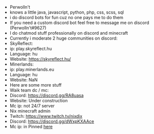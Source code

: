 - Perwolln't
- knows a little java, javascript, python, php, css, scss, sql
- i do discord bots for fun cuz no one pays me to do them
- If you need a custom discord bot feel free to message me on discord (Perwolln't#9627)
- I do chatmod stuff professionally on discord and minecraft
- Currently i moderate 2 huge communities on discord:
- SkyReflect:
-   ip: play.skyreflect.hu
-   Language: hu
-   Website: https://skyreflect.hu/
- Minerlands:
-   ip: play.minerlands.eu
-   Language: hu
-   Website: NaN
- Here are some more stuff
- Waik team dc / mc:
-   Discord: https://discord.gg/RA8uasa
-   Website: Under construction
-   Mc ip: not 24/7 server
- Nix minecraft admin
-   Twitch: https://www.twitch.tv/nixdix
-   Discord: https://discord.gg/dWxpKXAAce
-   Mc ip: in Pinned [here](https://discord.com/channels/562635983041069060/600466103151493120)

